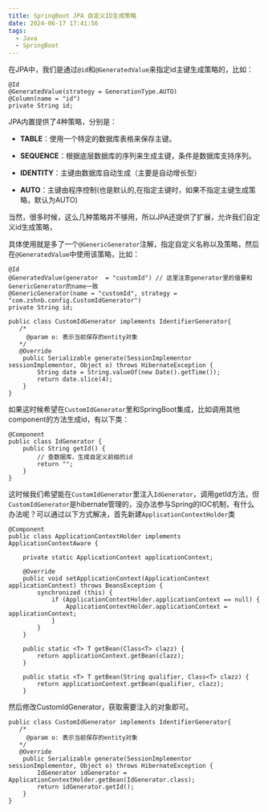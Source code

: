 ```yaml
---
title: SpringBoot JPA 自定义ID生成策略
date: 2024-06-17 17:41:56
tags:
  - Java
  - SpringBoot
---
```


在JPA中，我们是通过`@id`和`@GeneratedValue`来指定id主键生成策略的，比如：

```
@Id
@GeneratedValue(strategy = GenerationType.AUTO)
@Column(name = "id")
private String id;

```
<!--more-->
JPA内置提供了4种策略，分别是：

- **TABLE**：使用一个特定的数据库表格来保存主键。

- **SEQUENCE**：根据底层数据库的序列来生成主键，条件是数据库支持序列。

- **IDENTITY**：主键由数据库自动生成（主要是自动增长型）

- **AUTO**：主键由程序控制(也是默认的,在指定主键时，如果不指定主键生成策略，默认为AUTO)

当然，很多时候，这么几种策略并不够用，所以JPA还提供了扩展，允许我们自定义id生成策略，

具体使用就是多了一个`@GenericGenerator`注解，指定自定义名称以及策略，然后在`@GeneratedValue`中使用该策略，比如：

```
@Id
@GeneratedValue(generator  = "customId") // 这里注意generator里的值要和GenericGenerator的name一致
@GenericGenerator(name = "customId", strategy = "com.zshnb.config.CustomIdGenerator")
private String id;

```
```
public class CustomIdGenerator implements IdentifierGenerator{
   /*
     @param o: 表示当前保存的entity对象
   */
   @Override
    public Serializable generate(SessionImplementor sessionImplementor, Object o) throws HibernateException {
        String date = String.valueOf(new Date().getTime());
        return date.slice(4);
    }
}

```
如果这时候希望在`CustomIdGenerator`里和SpringBoot集成，比如调用其他component的方法生成id，有以下类：

```
@Component
public class IdGenerator {
    public String getId() {
        // 查数据库，生成自定义前缀的id
        return "";
    }
}

```
这时候我们希望能在`CustomIdGenerator`里注入`IdGenerator`，调用getId方法，但`CustomIdGenerator`是hibernate管理的，没办法参与Spring的IOC机制，有什么办法呢？可以通过以下方式解决，首先新建`ApplicationContextHolder`类

```
@Component
public class ApplicationContextHolder implements ApplicationContextAware {

    private static ApplicationContext applicationContext;

    @Override
    public void setApplicationContext(ApplicationContext applicationContext) throws BeansException {
        synchronized (this) {
            if (ApplicationContextHolder.applicationContext == null) {
                ApplicationContextHolder.applicationContext = applicationContext;
            }
        }
    }

    public static <T> T getBean(Class<T> clazz) {
        return applicationContext.getBean(clazz);
    }

    public static <T> T getBean(String qualifier, Class<T> clazz) {
        return applicationContext.getBean(qualifier, clazz);
    }

```
然后修改CustomIdGenerator，获取需要注入的对象即可。

```
public class CustomIdGenerator implements IdentifierGenerator{
   /*
     @param o: 表示当前保存的entity对象
   */
   @Override
    public Serializable generate(SessionImplementor sessionImplementor, Object o) throws HibernateException {
        IdGenerator idGenerator = ApplicationContextHolder.getBean(IdGenerator.class);
        return idGenerator.getId();
    }
}

```